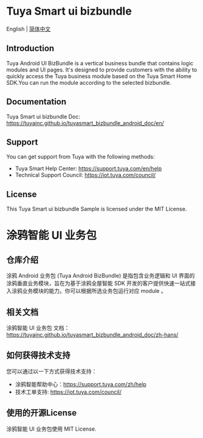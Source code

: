 # Tuya Smart ui bizbundle

English | [简体中文](#涂鸦智能-UI-业务包)

## Introduction

Tuya Android UI BizBundle is a vertical business bundle that contains logic modules and UI pages. It's designed to provide customers with the ability to quickly access the Tuya business module based on the Tuya Smart Home SDK.You can run the module according to the selected bizbundle.

## Documentation

Tuya Smart ui bizbundle Doc: https://tuyainc.github.io/tuyasmart_bizbundle_android_doc/en/

## Support

You can get support from Tuya with the following methods:

* Tuya Smart Help Center: https://support.tuya.com/en/help
* Technical Support Council: https://iot.tuya.com/council/

## License

This Tuya Smart ui bizbundle Sample is licensed under the MIT License.

# 涂鸦智能 UI 业务包

## 仓库介绍

涂鸦 Android 业务包 (Tuya Android BizBundle) 是指包含业务逻辑和 UI 界面的涂鸦垂直业务模块，旨在为基于涂鸦全屋智能 SDK 开发的客户提供快速一站式接入涂鸦业务模块的能力。你可以根据所选业务包运行对应 module 。

## 相关文档

涂鸦智能 UI 业务包 文档：https://tuyainc.github.io/tuyasmart_bizbundle_android_doc/zh-hans/

## 如何获得技术支持

您可以通过以一下方式获得技术支持：

* 涂鸦智能帮助中心：https://support.tuya.com/zh/help
* 技术工单支持: https://iot.tuya.com/council/

## 使用的开源License

涂鸦智能 UI 业务包使用 MIT License.